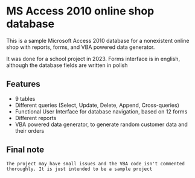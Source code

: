 # MS Access 2010 online shop database
This is a sample Microsoft Access 2010 database for a nonexistent online shop with reports, forms, and VBA powered data generator.

It was done for a school project in 2023. Forms interface is in english, although the database fields are written in polish


## Features

- 9 tables
- Different queries (Select, Update, Delete, Append, Cross-queries)
- Functional User Interface for database navigation, based on 12 forms
- Different reports
- VBA powered data generator, to generate random customer data and their orders

<!-- ## Database diagram

Database diagram with english translations in brackets

[Database diagram image](diagram.png) -->

## Final note

    The project may have small issues and the VBA code isn't commented thoroughly. It is just intended to be a sample project